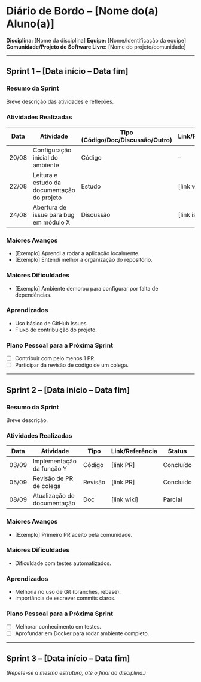 # Diário de Bordo – \[Nome do(a) Aluno(a)]

**Disciplina:** \[Nome da disciplina]
**Equipe:** \[Nome/Identificação da equipe]
**Comunidade/Projeto de Software Livre:** \[Nome do projeto/comunidade]

---

## Sprint 1 – \[Data início – Data fim]

### Resumo da Sprint

Breve descrição das atividades e reflexões.

### Atividades Realizadas

| Data  | Atividade                                   | Tipo (Código/Doc/Discussão/Outro) | Link/Referência | Status    |
| ----- | ------------------------------------------- | --------------------------------- | --------------- | --------- |
| 20/08 | Configuração inicial do ambiente            | Código                            | –               | Concluído |
| 22/08 | Leitura e estudo da documentação do projeto | Estudo                            | \[link wiki]    | Concluído |
| 24/08 | Abertura de issue para bug em módulo X      | Discussão                         | \[link issue]   | Concluído |

### Maiores Avanços

* \[Exemplo] Aprendi a rodar a aplicação localmente.
* \[Exemplo] Entendi melhor a organização do repositório.

### Maiores Dificuldades

* \[Exemplo] Ambiente demorou para configurar por falta de dependências.

### Aprendizados

* Uso básico de GitHub Issues.
* Fluxo de contribuição do projeto.

### Plano Pessoal para a Próxima Sprint

* [ ] Contribuir com pelo menos 1 PR.
* [ ] Participar da revisão de código de um colega.

---

## Sprint 2 – \[Data início – Data fim]

### Resumo da Sprint

Breve descrição.

### Atividades Realizadas

| Data  | Atividade                   | Tipo    | Link/Referência | Status    |
| ----- | --------------------------- | ------- | --------------- | --------- |
| 03/09 | Implementação da função Y   | Código  | \[link PR]      | Concluído |
| 05/09 | Revisão de PR de colega     | Revisão | \[link PR]      | Concluído |
| 08/09 | Atualização de documentação | Doc     | \[link wiki]    | Parcial   |

### Maiores Avanços

* \[Exemplo] Primeiro PR aceito pela comunidade.

### Maiores Dificuldades

* Dificuldade com testes automatizados.

### Aprendizados

* Melhoria no uso de Git (branches, rebase).
* Importância de escrever commits claros.

### Plano Pessoal para a Próxima Sprint

* [ ] Melhorar conhecimento em testes.
* [ ] Aprofundar em Docker para rodar ambiente completo.

---

## Sprint 3 – \[Data início – Data fim]

*(Repete-se a mesma estrutura, até o final da disciplina.)*
    